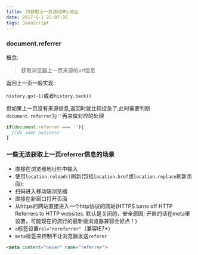 ```yaml
---
title: JS获取上一页访问URL地址
date: 2017-6-1 22:07:35
tags: JavaScript
---
```


### document.referrer
概念:
> 获取浏览器上一页来源的url信息

返回上一页一般实现:

`history.go(-1)`或者`history.back()`

但如果上一页没有来源信息,返回时就比较捉急了,此时需要判断`document.referrer`为`''`再来做对应的处理
```js
if(document.referrer === ''){
  //do some business
}
```

<!--more-->

### 一些无法获取上一页referrer信息的场景
* 直接在浏览器地址栏中输入
* 使用`location.reload()`刷新(包括`location.href`或`location.replace`刷新页面);
* 扫码进入移动端浏览器
* 直接在新窗口打开页面
* 从https的网站直接进入一个http协议的网站(HTTPS turns off HTTP Referrers to HTTP websites. 默认是关闭的，安全原因;
开启的话在meta里设置，可能现在的流行的最新版浏览器兼容会好点！)
* `a`标签设置`rel="noreferrer"`（兼容IE7+）
* `meta`标签来控制不让浏览器发送`referer`
```html
<meta content="never" name="referrer">
```
